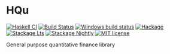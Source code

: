 # HQu

[![Haskell CI](https://github.com/ghais/HQu/actions/workflows/haskell.yml/badge.svg)](https://github.com/ghais/HQu/actions/workflows/haskell.yml)
[![Build Status](https://travis-ci.com/ghais/HQu.svg?branch=main)](https://travis-ci.com/ghais/HQu)
[![Windows build status](https://ci.appveyor.com/api/projects/status/github/ghais/HQu?branch=master&svg=true)](https://ci.appveyor.com/project/ghais/HQu)
[![Hackage](https://img.shields.io/hackage/v/HQu.svg?logo=haskell)](https://hackage.haskell.org/package/HQu)
[![Stackage Lts](http://stackage.org/package/HQu/badge/lts)](http://stackage.org/lts/package/HQu)
[![Stackage Nightly](http://stackage.org/package/HQu/badge/nightly)](http://stackage.org/nightly/package/HQu)
[![MIT license](https://img.shields.io/badge/license-MIT-blue.svg)](LICENSE)

General purpose quantitative finance library
